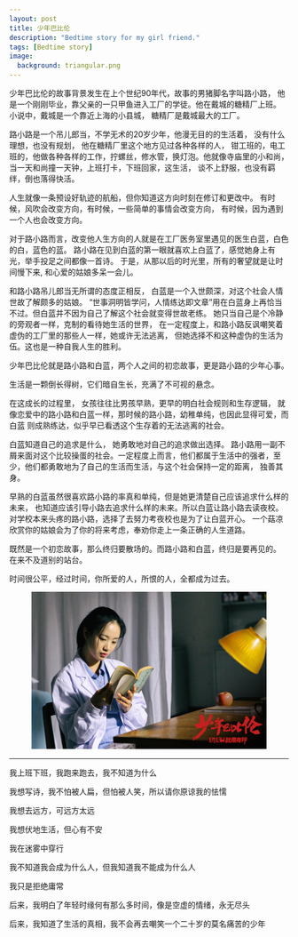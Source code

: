 ```yaml
---
layout: post
title: 少年巴比伦 
description: "Bedtime story for my girl friend."
tags: [Bedtime story]
image:
  background: triangular.png
---
```



少年巴比伦的故事背景发生在上个世纪90年代，故事的男猪脚名字叫路小路，
他是一个刚刚毕业，靠父亲的一只甲鱼进入工厂的学徒。他在戴城的糖精厂上班。
小说中，戴城是一个靠近上海的小县城， 糖精厂是戴城最大的工厂。

路小路是一个吊儿郎当，不学无术的20岁少年，他漫无目的的生活着， 没有什么理想，也没有规划，
他在糖精厂里这个地方见过各种各样的人， 钳工班的，电工班的，他做各种各样的工作，拧螺丝，修水管，换灯泡。他就像寺庙里的小和尚， 当一天和尚撞一天钟，上班打卡，下班回家，这生活， 谈不上舒服，也没有羁绊，倒也落得快活。

人生就像一条预设好轨迹的航船，但你知道这方向时刻在修订和更改中。
有时候，风吹会改变方向，有时候，一些简单的事情会改变方向， 有时候，因为遇到一个人也会改变方向。

对于路小路而言，改变他人生方向的人就是在工厂医务室里遇见的医生白蓝，白色的白，蓝色的蓝。
路小路在见到白蓝的第一眼就喜欢上白蓝了，感觉她身上有光，举手投足之间都像一首诗。
于是，从那以后的时光里，所有的奢望就是让时间慢下来, 和心爱的姑娘多呆一会儿。

和路小路吊儿郎当无所谓的态度正相反， 白蓝是一个入世颇深，对这个社会人情世故了解颇多的姑娘。
“世事洞明皆学问，人情练达即文章”用在白蓝身上再恰当不过。但白蓝并不因为自己了解这个社会就变得世故老练。 她只当自己是个冷静的旁观者一样，克制的看待她生活的世界， 在一定程度上，和路小路反讽嘲笑着虚伪的工厂里的那些人一样，她或许无法逃离， 但她选择不和这种虚伪的生活为伍。这也是一种自我人生的胜利。

少年巴比伦就是路小路和白蓝，两个人之间的初恋故事，更是路小路的少年心事。

生活是一颗倒长得树，它们暗自生长，充满了不可视的悬念。

在这成长的过程里， 女孩往往比男孩早熟，更早的明白社会规则和生存逻辑， 就像恋爱中的路小路和白蓝一样，那时候的路小路，幼稚单纯，也因此显得可爱，而白蓝
则成熟练达，似乎早已看透这个生存着的无法逃离的社会。 

白蓝知道自己的追求是什么， 她勇敢地对自己的追求做出选择。
路小路用一副不屑来面对这个比较操蛋的社会。一定程度上而言，他们都属于生活中的强者，至少，他们都勇敢地为了自己的生活而生活，与这个社会保持一定的距离， 独善其身。

早熟的白蓝虽然很喜欢路小路的率真和单纯，但是她更清楚自己应该追求什么样的未来， 也知道应该引导小路去追求什么样的未来。所以白蓝让路小路去读夜校。 对学校本来头疼的路小路，选择了去努力考夜校也是为了让白蓝开心。
一个菇凉欣赏你的姑娘会为了你的将来考虑，奉劝你走上一条正确的人生道路。


既然是一个初恋故事，那么终归要散场的。而路小路和白蓝，终归是要再见的。
在来不及道别的站台。


时间很公平，经过时间，你所爱的人，所恨的人，全都成为过去。

<figure>
	<img src="/images/2017-02-15-story.jpg" alt="">
	<figcaption></figcaption>
</figure>

--------------------------------------------------

我上班下班，我跑来跑去，我不知道为什么

我想写诗，我不怕被人扁，但怕被人笑，所以请你原谅我的怯懦

我想去远方，可远方太远

我想伏地生活，但心有不安

我在迷雾中穿行

我不知道我会成为什么人，但我知道我不能成为什么人

我只是拒绝庸常

后来，我明白了年轻时缘何有那么多时间，像是空虚的情绪，永无尽头

后来，我知道了生活的真相，我不会再去嘲笑一个二十岁的莫名痛苦的少年
